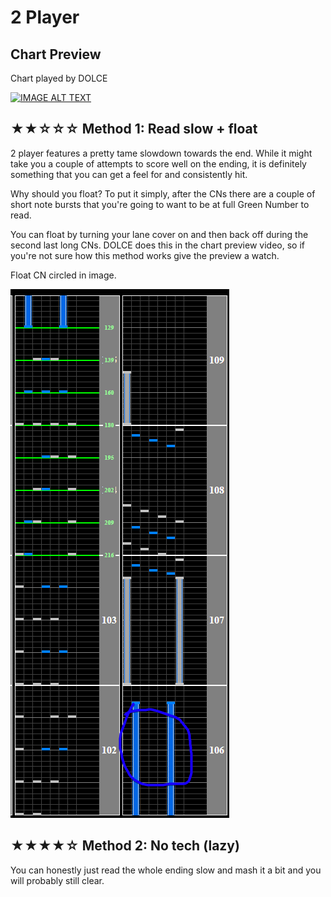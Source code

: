 # 2 Player

## Chart Preview

Chart played by DOLCE

[![IMAGE ALT TEXT](http://img.youtube.com/vi/bwSHh7v-1js/0.jpg)](https://youtu.be/bwSHh7v-1js?t=113 "2 Player (A) MAX-28 & PERFECT / played by DOLCE. / beatmania IIDX25 CANNON BALLERS [#IIDX​]")

## ★★☆☆☆ Method 1: Read slow + float

2 player features a pretty tame slowdown towards the end. While it might take you a couple of attempts to score well on the ending, it is definitely something that you can get a feel for and consistently hit.

Why should you float? To put it simply, after the CNs there are a couple of short note bursts that you're going to want to be at full Green Number to read.

You can float by turning your lane cover on and then back off during the second last long CNs. DOLCE does this in the chart preview video, so if you're not sure how this method works give the preview a watch.

Float CN circled in image.

![2 player](2P.png "2 player float spot")

## ★★★★☆ Method 2: No tech (lazy)

You can honestly just read the whole ending slow and mash it a bit and you will probably still clear.
